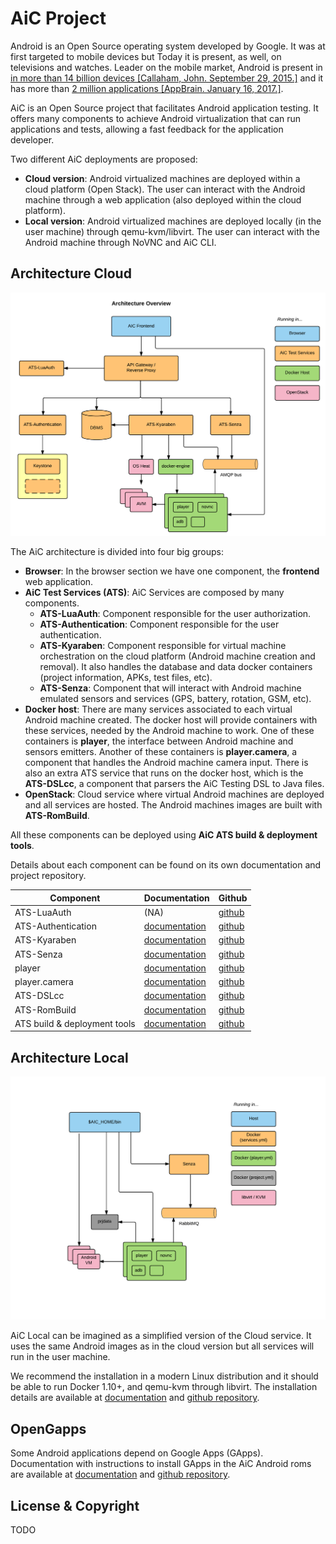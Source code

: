 # AiC Project

Android is an Open Source operating system developed by Google. It
was at first targeted to mobile devices but Today it is present, as
well, on televisions and watches. Leader on the mobile market, Android
is present in
[in more than 14 billion devices [Callaham, John. September 29, 2015.]](http://www.androidcentral.com/google-says-there-are-now-14-billion-active-android-devices-worldwide)
and it has more than
[2 million applications [AppBrain. January 16, 2017.]](http://www.appbrain.com/stats/number-of-android-apps).

AiC is an Open Source project that facilitates Android application
testing. It offers many components to achieve Android virtualization
that can run applications and tests, allowing a fast feedback for the
application developer.

Two different AiC deployments are proposed:

* **Cloud version**: Android virtualized machines are deployed
within a cloud platform (Open Stack). The user can interact
with the Android machine through a web application (also deployed
within the cloud platform).
* **Local version**: Android virtualized machines are deployed locally
(in the user machine) through qemu-kvm/libvirt. The user can interact
with the Android machine through NoVNC and AiC CLI.

## Architecture Cloud

![AiC Cloud architecture overview](images/aic-cloud-overview.png)

The AiC architecture is divided into four big groups:

* **Browser**: In the browser section we have one component, the **frontend** web application.
* **AiC Test Services (ATS)**: AiC Services are composed by many components.
	* **ATS-LuaAuth**: Component responsible for the user authorization.
	* **ATS-Authentication**: Component responsible for the user authentication.
	* **ATS-Kyaraben**: Component responsible for virtual machine orchestration on the cloud platform (Android machine creation and removal). It also handles the database and data docker containers (project information, APKs, test files, etc).
	* **ATS-Senza**: Component that will interact with Android machine emulated sensors and services (GPS, battery, rotation, GSM, etc).
* **Docker host**: There are many services associated to each virtual Android machine created.
  The docker host will provide containers with these services, needed by the Android machine to work.
  One of these containers is **player**, the interface between Android machine and sensors emitters.
	Another of these containers is **player.camera**, a component that handles the Android machine camera input.
	There is also an extra ATS service that runs on the docker host, which is the **ATS-DSLcc**, a component that parsers the AiC Testing DSL to Java files.
* **OpenStack**: Cloud service where virtual Android machines are
deployed and all services are hosted. The Android machines images are
built with **ATS-RomBuild**.

All these components can be deployed using **AiC ATS build & deployment tools**.

Details about each component can be found on its own documentation and
project repository.

Component | Documentation | Github
---------- | --------------- | ----------------
ATS-LuaAuth | (NA) | [github](https://github.com/AiC-Project/ats.authorization)
ATS-Authentication | [documentation](ats.auth/) | [github](https://github.com/AiC-Project/ats.authentication)
ATS-Kyaraben | [documentation](ats.kyaraben/) | [github](https://github.com/AiC-Project/ats.authorization)
ATS-Senza |  [documentation](ats.senza/) | [github](https://github.com/AiC-Project/ats.senza)
player | [documentation](player/) | [github](https://github.com/AiC-Project/player)
player.camera | [documentation](player.camera/) | [github](https://github.com/AiC-Project/player.camera)
ATS-DSLcc | [documentation](ats.dslcc/) | [github](https://github.com/AiC-Project/ats.dslcc)
ATS-RomBuild | [documentation](ats.rombuild/) | [github](https://github.com/AiC-Project/ats.rombuild)
ATS build & deployment tools | [documentation](ats.aic/) | [github](https://github.com/AiC-Project/ats.aic)

## Architecture Local

![AiC Local architecture overview](images/aic-local-overview.png)

AiC Local can be imagined as a simplified version of the Cloud
service. It uses the same Android images as in the cloud version but
all services will run in the user machine.

We recommend the installation in a modern Linux distribution and it
should be able to run Docker 1.10+, and qemu-kvm through libvirt. The
installation details are available at
[documentation](local-aic/)
and
[github repository](https://github.com/AiC-Project/local-aic).

## OpenGapps

Some Android applications depend on Google Apps (GApps).
Documentation with instructions to install GApps in the AiC Android
roms are available at
[documentation](ats.gapps/)
and
[github repository](https://github.com/AiC-Project/ats.gapps).

## License & Copyright

TODO
